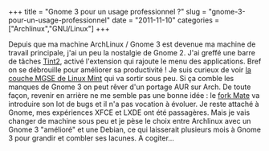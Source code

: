+++
title = "Gnome 3 pour un usage professionnel ?"
slug = "gnome-3-pour-un-usage-professionnel"
date = "2011-11-10"
categories = ["Archlinux","GNU/Linux"]
+++

Depuis que ma machine ArchLinux / Gnome 3 est devenue ma machine de travail
principale, j'ai un peu la nostalgie de Gnome 2. J'ai greffé une barre de
tâches [Tint2](http://code.google.com/p/tint2/), activé l'extension qui
rajoute le menu des applications. Bref on se débrouille pour améliorer sa
productivité ! Je suis curieux de voir [la couche MGSE de Linux
Mint](http://blog.linuxmint.com/?p=1851) qui va sortir sous peu. Si ça comble
les manques de Gnome 3 on peut rêver d'un portage AUR sur Arch. De toute
façon, revenir en arrière ne me semble pas une bonne idée : le [fork
Mate](https://github.com/Perberos/Mate-Desktop-Environment) va introduire son
lot de bugs et il n'a pas vocation à évoluer. Je reste attaché à Gnome, mes
expériences XFCE et LXDE ont été passagères. Mais je vais changer de machine
sous peu et je pèse le choix entre Archlinux avec un Gnome 3 "amélioré" et
une Debian, ce qui laisserait plusieurs mois à Gnome 3 pour grandir et combler
ses lacunes. A cogiter...
